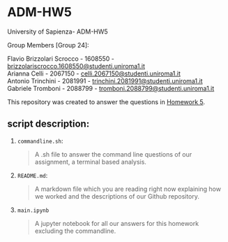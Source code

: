 # ADM-HW5

University of Sapienza- ADM-HW5

Group Members [Group 24]:  

Flavio Brizzolari Scrocco - 1608550 - brizzolariscrocco.1608550@studenti.uniroma1.it  
Arianna Celli - 2067150 - celli.2067150@studenti.uniroma1.it  
Antonio Trinchini - 2081991 - trinchini.2081991@studenti.uniroma1.it  
Gabriele Tromboni - 2088799 - tromboni.2088799@studenti.uniroma1.it  

This repository was created to answer the questions in [Homework 5](https://github.com/lucamaiano/ADM/tree/master/2022/Homework_5).

## script description:

1. `commandline.sh`:
    
    > A .sh file to answer the command line questions of our assignment, a terminal based analysis.

2. `README.md`:

   > A markdown file which you are reading right now explaining how we worked and the descriptions of our Github repository.
    
3. `main.ipynb`

   > A jupyter notebook for all our answers for this homework excluding the commandline.

